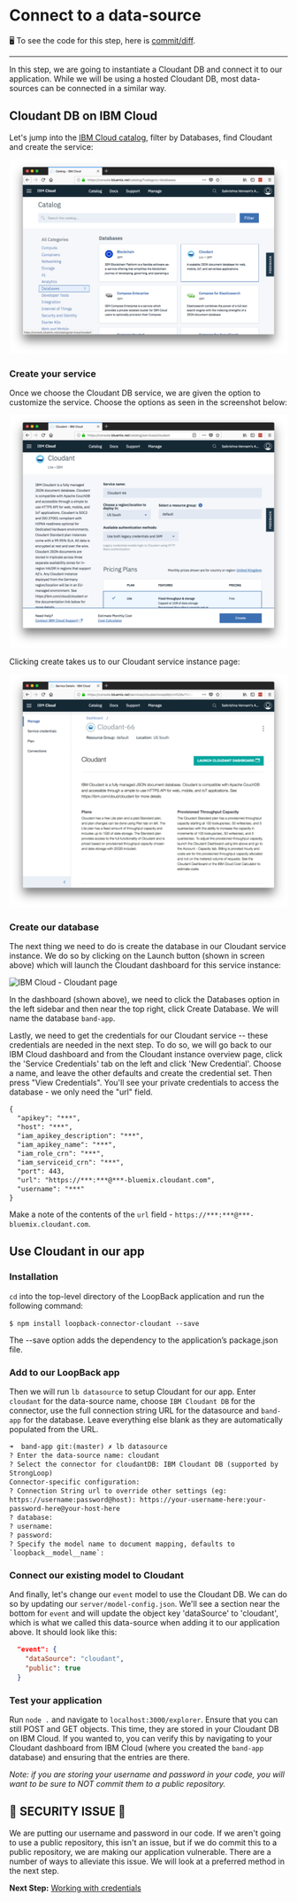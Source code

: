 # Connect to a data-source

🖥 To see the code for this step, here is [commit/diff](https://github.com/StrongLoop-Evangelists/band-app/commit/a2c5667cd21ed92f6e5c1f95e3c5e0da43a12dda).

---

In this step, we are going to instantiate a Cloudant DB and connect it to our application. While we will be using a hosted Cloudant DB, most data-sources can be connected in a similar way.

## Cloudant DB on IBM Cloud

Let's jump into the [IBM Cloud catalog](https://console.ng.bluemix.net/catalog/), filter by Databases, find Cloudant and create the service:

![IBM Cloud - Data Apps](assets/ibmcloud-catalog-data.png)

### Create your service

Once we choose the Cloudant DB service, we are given the option to customize the service. Choose the options as seen in the screenshot below:

![IBM Cloud - Create Cloudant service](assets/cloudant-details-create.png)

Clicking create takes us to our Cloudant service instance page:

![IBM Cloud - Cloudant page](assets/cloudant-dash.png)

### Create our database

The next thing we need to do is create the database in our Cloudant service instance. We do so by clicking on the Launch button (shown in screen above) which will launch the Cloudant dashboard for this service instance:

![IBM Cloud - Cloudant page](assets/cloudant-create-db.png)

In the dashboard (shown above), we need to click the Databases option in the left sidebar and then near the top right, click Create Database. We will name the database `band-app`.

Lastly, we need to get the credentials for our Cloudant service -- these credentials are needed in the next step. To do so, we will go back to our IBM Cloud dashboard and from the Cloudant instance overview page, click the 'Service Credentials' tab on the left and click 'New Credential'. Choose a name, and leave the other defaults and create the credential set. Then press "View Credentials". You'll see your private credentials to access the database - we only need the "url" field.

```
{
  "apikey": "***",
  "host": "***",
  "iam_apikey_description": "***",
  "iam_apikey_name": "***",
  "iam_role_crn": "***",
  "iam_serviceid_crn": "***",
  "port": 443,
  "url": "https://***:***@***-bluemix.cloudant.com",
  "username": "***"
}
```

Make a note of the contents of the `url` field - `https://***:***@***-bluemix.cloudant.com`.

## Use Cloudant in our app

### Installation

`cd` into the top-level directory of the LoopBack application and run the following command:

`$ npm install loopback-connector-cloudant --save`

The --save option adds the dependency to the application’s package.json file.

### Add to our LoopBack app

Then we will run `lb datasource` to setup Cloudant for our app. Enter `cloudant` for the data-source name, choose `IBM Cloudant DB` for the connector, use the full connection string URL for the datasource and `band-app` for the database. Leave everything else blank as they are automatically populated from the URL.

```
➜  band-app git:(master) ✗ lb datasource
? Enter the data-source name: cloudant
? Select the connector for cloudantDB: IBM Cloudant DB (supported by StrongLoop)
Connector-specific configuration:
? Connection String url to override other settings (eg: https://username:password@host): https://your-username-here:your-password-here@your-host-here
? database: 
? username:
? password:
? Specify the model name to document mapping, defaults to `loopback__model__name`:
```

### Connect our existing model to Cloudant

And finally, let's change our `event` model to use the Cloudant DB. We can do so by updating our `server/model-config.json`. We'll see a section near the bottom for `event` and will update the object key 'dataSource' to 'cloudant', which is what we called this data-source when adding it to our application above. It should look like this:

```json
  "event": {
    "dataSource": "cloudant",
    "public": true
  }
```

### Test your application

Run `node .` and navigate to `localhost:3000/explorer`. Ensure that you can still POST and GET objects. This time, they are stored in your Cloudant DB on IBM Cloud. If you wanted to, you can verify this by navigating to your Cloudant dashboard from IBM Cloud (where you created the `band-app` database) and ensuring that the entries are there.

*Note: if you are storing your username and password in your code, you will want to be sure to NOT commit them to a public repository.*

## 🚨 SECURITY ISSUE 🚨

We are putting our username and password in our code. If we aren't going to use a public repository, this isn't an issue, but if we do commit this to a public repository, we are making our application vulnerable. There are a number of ways to alleviate this issue. We will look at a preferred method in the next step.

**Next Step:** [Working with credentials](08-credentials.md)
